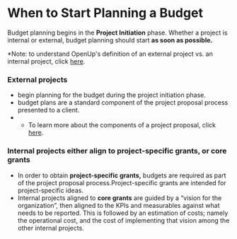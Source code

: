 # When to Start Planning a Budget

Budget planning begins in the **Project Initiation** phase. Whether a project is internal or external, budget planning should start **as soon as possible.** 

\*Note: to understand OpenUp's definition of an external project vs. an internal project, click [here](../../projects/pre-project/defining-project-parameters-and-limitations.md#internal-vs-external-projects-whats-the-difference).

###  **External projects**

* begin planning for the budget during the project initiation phase.
* budget plans are a standard component of the project proposal process presented to a client. 
* * To learn more about the components of a project proposal, click [here](../../projects/pre-project/writing-a-concept-proposal.md).



### **Internal projects e**ither align to project-specific grants, or core grants

* In order to obtain **project-specific grants,** budgets are required as part of the project proposal process.Project-specific grants are intended for project-specific ideas. 
* Internal projects aligned to **core grants** are guided by a “vision for the organization”, then aligned to the KPIs and measurables against what needs to be reported. This is followed by an estimation of costs; namely the operational cost, and the cost of implementing that vision among the other internal projects.  



### 



